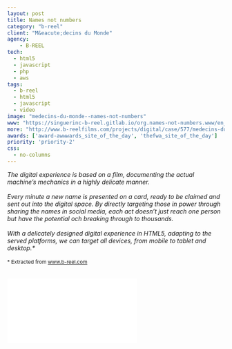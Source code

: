 ```yaml
---
layout: post
title: Names not numbers
category: "b-reel"
client: "M&eacute;decins du Monde"
agency:
    - B-REEL
tech:
  - html5
  - javascript
  - php
  - aws
tags:
  - b-reel
  - html5
  - javascript
  - video
image: "medecins-du-monde--names-not-numbers"
www: "https://singuerinc-b-reel.gitlab.io/org.names-not-numbers.www/en_int/"
more: "http://www.b-reelfilms.com/projects/digital/case/577/medecins-du-monde/"
awards: ['award-awwwards_site_of_the_day', 'thefwa_site_of_the_day']
priority: 'priority-2'
css:
  - no-columns
---
```


_The digital experience is based on a film, documenting the actual machine’s mechanics in a highly delicate manner._
<br/><br/>
_Every minute a new name is presented on a card, ready to be claimed and sent out into the digital space. By directly targeting those in power through sharing the names in social media, each act doesn’t just reach one person but have the potential och breaking through to thousands._
<br/><br/>
_With a delicately designed digital experience in HTML5, adapting to the served platforms, we can target all devices, from mobile to tablet and desktop.\*_
<br/><br/>
<small>* Extracted from <a href="http://www.b-reelfilms.com/projects/digital/case/577/medecins-du-monde/" target="\_blank">www.b-reel.com</a></small>
<br/><br/>
<div class="video-wrapper">
<iframe src="//player.vimeo.com/video/89640595?title=0&amp;byline=0&amp;portrait=0" frameborder="0" webkitallowfullscreen mozallowfullscreen allowfullscreen></iframe>
</div>
